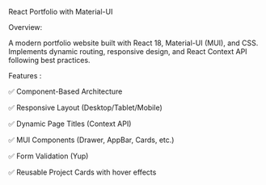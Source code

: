 React Portfolio with Material-UI

Overview:

A modern portfolio website built with React 18, Material-UI (MUI), and CSS. Implements dynamic routing, responsive design, and React Context API following best practices.

Features :

✅ Component-Based Architecture

✅ Responsive Layout (Desktop/Tablet/Mobile)

✅ Dynamic Page Titles (Context API)

✅ MUI Components (Drawer, AppBar, Cards, etc.)

✅ Form Validation (Yup)

✅ Reusable Project Cards with hover effects

 
